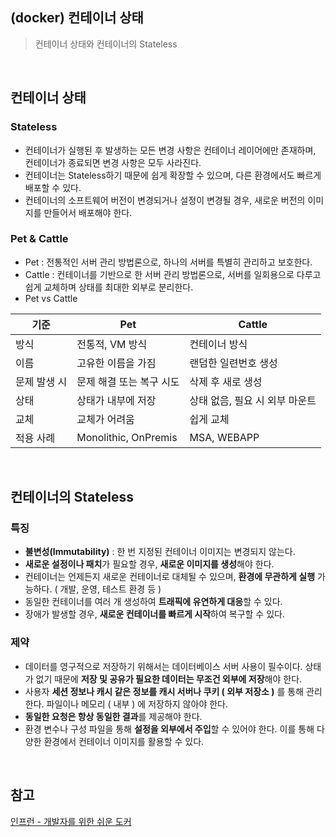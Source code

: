 ## (docker) 컨테이너 상태
> 컨테이너 상태와 컨테이너의 Stateless

<br>

## 컨테이너 상태
### Stateless 
- 컨테이너가 실행된 후 발생하는 모든 변경 사항은 컨테이너 레이어에만 존재하며, 컨테이너가 종료되면 변경 사항은 모두 사라진다.
- 컨테이너는 Stateless하기 때문에 쉽게 확장할 수 있으며, 다른 환경에서도 빠르게 배포할 수 있다.
- 컨테이너의 소프트웨어 버전이 변경되거나 설정이 변경될 경우, 새로운 버전의 이미지를 만들어서 배포해야 한다. 

### Pet & Cattle
- Pet : 전통적인 서버 관리 방법론으로, 하나의 서버를 특별히 관리하고 보호한다.
- Cattle : 컨테이너를 기반으로 한 서버 관리 방법론으로, 서버를 일회용으로 다루고 쉽게 교체하며 상태를 최대한 외부로 분리한다.
- Pet vs Cattle

| 기준      | Pet                  | Cattle             |
| ------- | -------------------- | ------------------ |
| 방식      | 전통적, VM 방식           | 컨테이너 방식            |
| 이름      | 고유한 이름을 가짐           | 랜덤한 일련번호 생성        |
| 문제 발생 시 | 문제 해결 또는 복구 시도       | 삭제 후 새로 생성         |
| 상태      | 상태가 내부에 저장           | 상태 없음, 필요 시 외부 마운트 |
| 교체      | 교체가 어려움              | 쉽게 교체              |
| 적용 사례   | Monolithic, OnPremis | MSA, WEBAPP        |

<br>

## 컨테이너의 Stateless
### 특징
- **불변성(Immutability)** : 한 번 지정된 컨테이너 이미지는 변경되지 않는다.
- **새로운 설정이나 패치**가 필요할 경우, **새로운 이미지를 생성**해야 한다.
- 컨테이너는 언제든지 새로운 컨테이너로 대체될 수 있으며, **환경에 무관하게 실행** 가능하다. ( 개발, 운영, 테스트 환경 등 )
- 동일한 컨테이너를 여러 개 생성하여 **트래픽에 유연하게 대응**할 수 있다.
- 장애가 발생할 경우, **새로운 컨테이너를 빠르게 시작**하여 복구할 수 있다.

### 제약
- 데이터를 영구적으로 저장하기 위해서는 데이터베이스 서버 사용이 필수이다. 상태가 없기 때문에 **저장 및 공유가 필요한 데이터는 무조건 외부에 저장**해야 한다. 
- 사용자 **세션 정보나 캐시 같은 정보를 캐시 서버나 쿠키 ( 외부 저장소 )** 를 통해 관리한다. 파일이나 메모리 ( 내부 ) 에 저장하지 않아야 한다. 
- **동일한 요청은 항상 동일한 결과**를 제공해야 한다. 
- 환경 변수나 구성 파일을 통해 **설정을 외부에서 주입**할 수 있어야 한다. 이를 통해 다양한 환경에서 컨테이너 이미지를 활용할 수 있다. 

<br>

## 참고
[인프런 - 개발자를 위한 쉬운 도커](https://inf.run/wHHR8) 